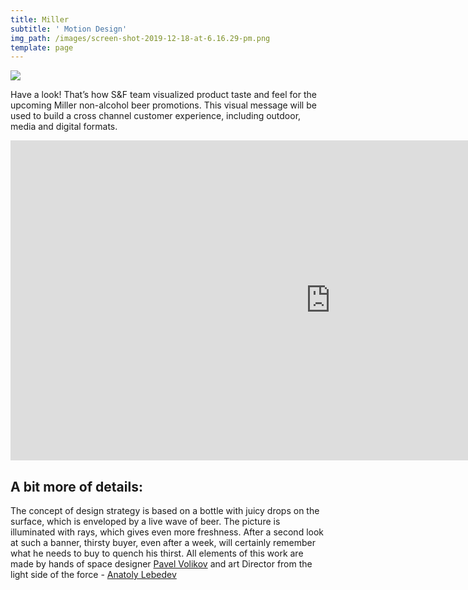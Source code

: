```yaml
---
title: Miller
subtitle: ' Motion Design'
img_path: /images/screen-shot-2019-12-18-at-6.16.29-pm.png
template: page
---
```

![](/images/67799288_907046142983647_189126419568132096_o.jpg)

Have a look! That’s how S&F team visualized product taste and feel for the upcoming Miller non-alcohol beer promotions. This visual message will be used to build a cross channel customer experience, including outdoor, media and digital formats.

<iframe src="https://watch.cloudflarestream.com/72cc4a927a435cbdd3651292e8947813" width="1024" height="512" frameborder="0" allow="autoplay; fullscreen" allowfullscreen></iframe>

## A bit more of details:

The concept of design strategy is based on a bottle with juicy drops on the surface, which is enveloped by a live wave of beer. The picture is illuminated with rays, which gives even more freshness. After a second look at such a banner, thirsty buyer, even after a week, will certainly remember what he needs to buy to quench his thirst. All elements of this work are made by hands of space designer [Pavel Volikov](https://www.linkedin.com/in/paul-volikov-0596a034/) and art Director from the light side of the force - [Anatoly Lebedev](https://www.linkedin.com/in/anatoly-lebedev-061978a8/)
